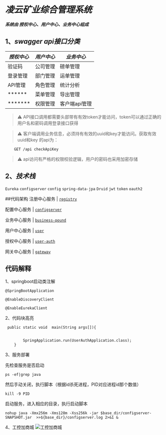 # *凌云矿业综合管理系统* 
   __*系统由 授权中心、用户中心、业务中心组成*__

## 1、_swagger api接口分类_
 
 ***授权中心***    |  ***用户中心***  | ***业务中心***
 ---------- | -------- | ------  
 验证码      | 公司管理 | 磅单管理 
 登录管理      | 部门管理 | 运单管理 
 API管理      | 角色管理  |统计分析
  ******     |  菜单管理  | 导出管理  
  *******    |  权限管理  | 客户端api管理
 
 > ⚠️ API接口调用都需要头部带有有效token才能访问，token可以通过正确的用户名和密码调用登录接口获得
 
 > ⚠️ 客户端调用业务信息，必须持有有效的uuid和key才能访问。获取有效uuid和key 的api为：
 
        GET /api checkApiKey
 
 > ⚠️ api访问有严格的权限校验逻辑，用户的密码也采用加密存储

## 2、_技术栈_ 

`Eureka` `configserver` `config` `spring-data-jpa` `Druid` `jwt` `token` `oauth2`

##代码架构
注册中心服务      |  [ `registry`  ](registry/)

 配置中心服务    |    [`configserver`](configserver)
 
 业务中心服务    |     [ `business-pound` ](business-pound)
  
 用户中心服务    |   [`user`  ](user) 
  
 授权中心服务    |  [ `user-auth` ](user-auth)
  
 网关中心服务         |   [`gateway`  ](gateway)

## 代码解释
1、springboot启动类注解 

`@SpringBootApplication`

`@EnableDiscoveryClient`

`@EnableEurekaClient`

2、代码块高亮  
```
 public static void  main(String args[]){


        SpringApplication.run(UserAuthApplication.class);
    }
```  
3、服务部署

  先检查服务是否启动
  
  ```
  ps -ef|grep java 
  ```
  
  然后手动关闭，执行脚本（根据id杀死进程，PID对应进程id那个数值）
  ```
  kill -9 PID
  ```
  启动服务，进入相应的目录，执行启动脚本
  
  ```
  nohup java -Xmx256m -Xms128m -Xss256k -jar $base_dir/configserver-SNAPSHOT.jar  >>${base_dir}/configserver.log 2>&1 &
  ```
  
4、工控加商城 
![工控加商城](https://51gkp-static.oss-cn-beijing.aliyuncs.com/normal/97E77B80CA2F47DB8CBBDA5EA73E2B15.jpeg)  
